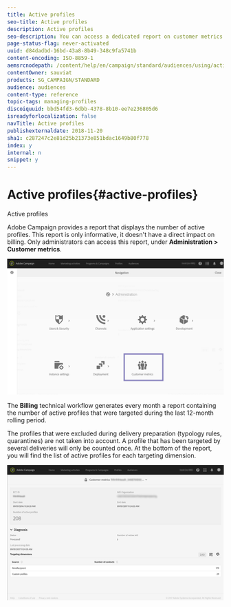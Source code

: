 ```yaml
---
title: Active profiles
seo-title: Active profiles
description: Active profiles
seo-description: You can access a dedicated report on customer metrics and visualize active profiles in your Campaign database.
page-status-flag: never-activated
uuid: d84dadbd-16bd-43a8-8b49-348c9fa5741b
content-encoding: ISO-8859-1
aemsrcnodepath: /content/help/en/campaign/standard/audiences/using/active-profiles
contentOwner: sauviat
products: SG_CAMPAIGN/STANDARD
audience: audiences
content-type: reference
topic-tags: managing-profiles
discoiquuid: bbd54fd3-6dbb-4378-8b10-ee7e236805d6
isreadyforlocalization: false
navTitle: Active profiles
publishexternaldate: 2018-11-20
sha1: c287247c2e81d25b21373e851bdac1649b80f778
index: y
internal: n
snippet: y
---
```


# Active profiles{#active-profiles}

Active profiles

Adobe Campaign provides a report that displays the number of active profiles. This report is only informative, it doesn't have a direct impact on billing. Only administrators can access this report, under **Administration > Customer metrics**. 

![](assets/audience_active_profiles1.png)

The **Billing** technical workflow generates every month a report containing the number of active profiles that were targeted during the last 12-month rolling period.

The profiles that were excluded during delivery preparation (typology rules, quarantines) are not taken into account. A profile that has been targeted by several deliveries will only be counted once. At the bottom of the report, you will find the list of active profiles for each targeting dimension.

![](assets/audience_active_profiles2.png)

